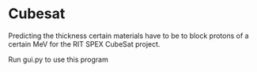 # Cubesat
 Predicting the thickness certain materials have to be to block protons of a certain MeV for the RIT SPEX CubeSat project.

Run gui.py to use this program
